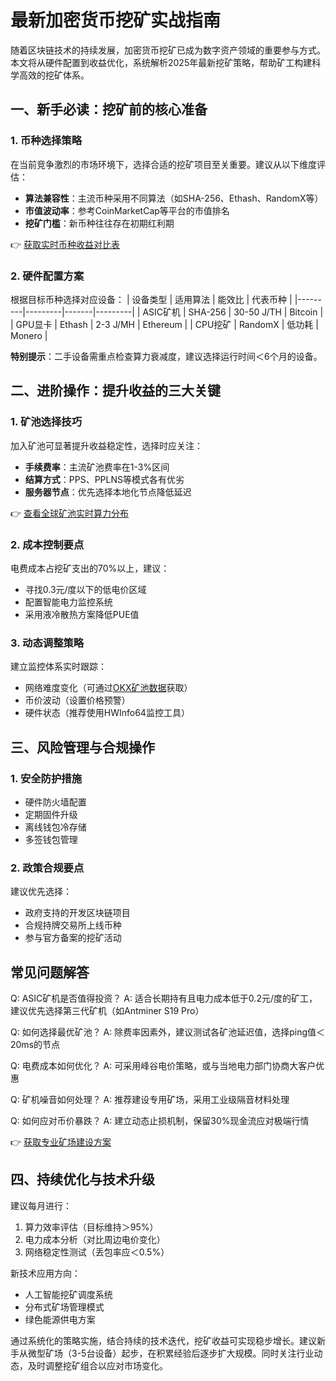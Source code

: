 # 最新加密货币挖矿实战指南

随着区块链技术的持续发展，加密货币挖矿已成为数字资产领域的重要参与方式。本文将从硬件配置到收益优化，系统解析2025年最新挖矿策略，帮助矿工构建科学高效的挖矿体系。

## 一、新手必读：挖矿前的核心准备

### 1. 币种选择策略
在当前竞争激烈的市场环境下，选择合适的挖矿项目至关重要。建议从以下维度评估：
- **算法兼容性**：主流币种采用不同算法（如SHA-256、Ethash、RandomX等）
- **市值波动率**：参考CoinMarketCap等平台的市值排名
- **挖矿门槛**：新币种往往存在初期红利期

👉 [获取实时币种收益对比表](https://bit.ly/okx_welcome)

### 2. 硬件配置方案
根据目标币种选择对应设备：
| 设备类型 | 适用算法 | 能效比 | 代表币种 |
|---------|---------|-------|---------|
| ASIC矿机 | SHA-256 | 30-50 J/TH | Bitcoin |
| GPU显卡 | Ethash | 2-3 J/MH | Ethereum |
| CPU挖矿 | RandomX | 低功耗 | Monero |

**特别提示**：二手设备需重点检查算力衰减度，建议选择运行时间＜6个月的设备。

## 二、进阶操作：提升收益的三大关键

### 1. 矿池选择技巧
加入矿池可显著提升收益稳定性，选择时应关注：
- **手续费率**：主流矿池费率在1-3%区间
- **结算方式**：PPS、PPLNS等模式各有优劣
- **服务器节点**：优先选择本地化节点降低延迟

👉 [查看全球矿池实时算力分布](https://bit.ly/okx_welcome)

### 2. 成本控制要点
电费成本占挖矿支出的70%以上，建议：
- 寻找0.3元/度以下的低电价区域
- 配置智能电力监控系统
- 采用液冷散热方案降低PUE值

### 3. 动态调整策略
建立监控体系实时跟踪：
- 网络难度变化（可通过[OKX矿池数据](https://bit.ly/okx_welcome)获取）
- 币价波动（设置价格预警）
- 硬件状态（推荐使用HWInfo64监控工具）

## 三、风险管理与合规操作

### 1. 安全防护措施
- 硬件防火墙配置
- 定期固件升级
- 离线钱包冷存储
- 多签钱包管理

### 2. 政策合规要点
建议优先选择：
- 政府支持的开发区块链项目
- 合规持牌交易所上线币种
- 参与官方备案的挖矿活动

## 常见问题解答

Q: ASIC矿机是否值得投资？
A: 适合长期持有且电力成本低于0.2元/度的矿工，建议优先选择第三代矿机（如Antminer S19 Pro）

Q: 如何选择最优矿池？
A: 除费率因素外，建议测试各矿池延迟值，选择ping值＜20ms的节点

Q: 电费成本如何优化？
A: 可采用峰谷电价策略，或与当地电力部门协商大客户优惠

Q: 矿机噪音如何处理？
A: 推荐建设专用矿场，采用工业级隔音材料处理

Q: 如何应对币价暴跌？
A: 建立动态止损机制，保留30%现金流应对极端行情

👉 [获取专业矿场建设方案](https://bit.ly/okx_welcome)

## 四、持续优化与技术升级

建议每月进行：
1. 算力效率评估（目标维持＞95%）
2. 电力成本分析（对比周边电价变化）
3. 网络稳定性测试（丢包率应＜0.5%）

新技术应用方向：
- 人工智能挖矿调度系统
- 分布式矿场管理模式
- 绿色能源供电方案

通过系统化的策略实施，结合持续的技术迭代，挖矿收益可实现稳步增长。建议新手从微型矿场（3-5台设备）起步，在积累经验后逐步扩大规模。同时关注行业动态，及时调整挖矿组合以应对市场变化。